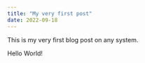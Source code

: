 ```yaml
---
title: "My very first post"
date: 2022-09-18
---
```


This is my very first blog post on any system. 

Hello World!
